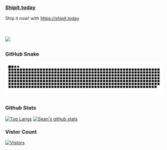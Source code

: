 ### [Shipit.today](https://shipit.today)
Ship it now! with https://shipit.today

# ![](https://i.shipit.today)

### GitHub Snake
<picture>
  <source media="(prefers-color-scheme: dark)" srcset="https://raw.githubusercontent.com/seantomburke/seantomburke/dist/github-snake-dark.svg" />
  <source media="(prefers-color-scheme: light)" srcset="https://raw.githubusercontent.com/seantomburke/seantomburke/dist/github-snake.svg" />
  <img alt="github-snake" src="https://raw.githubusercontent.com/seantomburke/seantomburke/dist/github-snake.svg" />
</picture>

### Github Stats
[![Top Langs](https://github-readme-stats.vercel.app/api/top-langs/?username=seantomburke)](https://github.com/seantomburke)
[![Sean's github stats](https://github-readme-stats.vercel.app/api?username=seantomburke)](https://github.com/seantomburke/)


### Vistor Count
[![Vistors](https://profile-counter.glitch.me/seantomburke/count.svg)](https://profile-counter.glitch.me/seantomburke/count.svg)